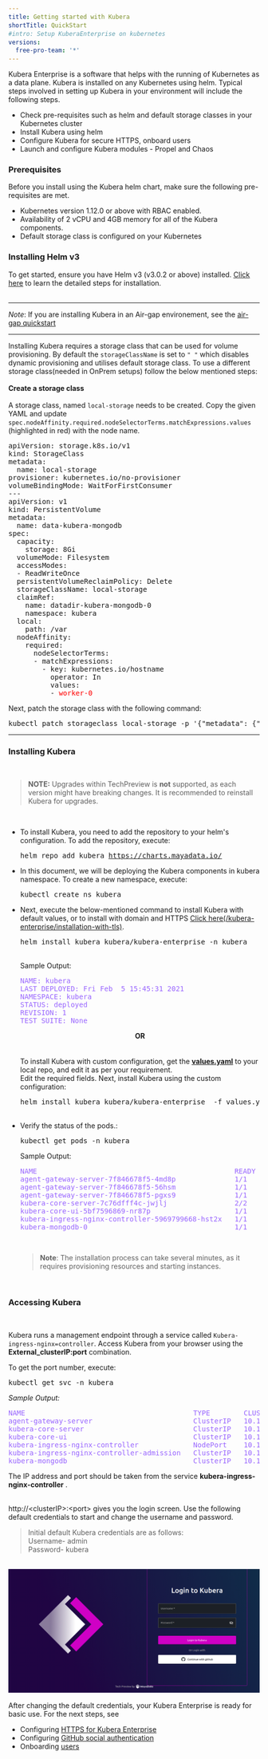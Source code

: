```yaml
---
title: Getting started with Kubera 
shortTitle: QuickStart
#intro: Setup KuberaEnterprise on kubernetes
versions:
  free-pro-team: '*'
---
```

Kubera Enterprise is a software that helps with the running of Kubernetes as a data plane. Kubera is installed on any Kubernetes using helm. Typical steps involved in setting up Kubera in your environment will include the following steps.

- Check pre-requisites such as helm and default storage classes in your Kubernetes cluster
- Install Kubera using helm
- Configure Kubera for secure HTTPS, onboard users
- Launch and configure Kubera modules - Propel and Chaos

### Prerequisites

Before you install using the Kubera helm chart, make sure the following pre-requisites are met.

- Kubernetes version 1.12.0 or above with RBAC enabled.
- Availability of  2 vCPU and 4GB memory for all of the Kubera components.
- Default storage class is configured on your Kubernetes
### Installing Helm v3
To get started, ensure you have Helm v3 (v3.0.2 or above) installed. <u><a href="https://helm.sh/docs/intro/install/" target="_blank">Click here</a></u> to learn the detailed steps for installation. 
<br><br>

---

*Note*: If you are installing Kubera in an Air-gap environement, see the  [air-gap quickstart](Air-Gapped-environments)

---



Installing Kubera requires a storage class that can be used for volume provisioning. By default the <code>storageClassName</code> is set to <code>" "</code> which disables dynamic provisioning and utilises default storage class. To use a different storage class(needed in OnPrem setups) follow the below mentioned steps:
<br><br>
<b>Create a storage class</b>
<br><br>
A storage class, named <code>local-storage</code> needs to be created. Copy the given YAML and update <code>spec.nodeAffinity.required.nodeSelectorTerms.matchExpressions.values</code> (highlighted in red) with the node name.
<pre>
apiVersion: storage.k8s.io/v1
kind: StorageClass
metadata:
  name: local-storage
provisioner: kubernetes.io/no-provisioner
volumeBindingMode: WaitForFirstConsumer
---
apiVersion: v1
kind: PersistentVolume
metadata:
  name: data-kubera-mongodb
spec:
  capacity:
    storage: 8Gi
  volumeMode: Filesystem
  accessModes:
  - ReadWriteOnce
  persistentVolumeReclaimPolicy: Delete
  storageClassName: local-storage
  claimRef:
    name: datadir-kubera-mongodb-0
    namespace: kubera
  local:
    path: /var
  nodeAffinity:
    required:
      nodeSelectorTerms:
      - matchExpressions:
        - key: kubernetes.io/hostname
          operator: In
          values:
          - <font color="red">worker-0</font>
</pre>   
Next, patch the storage class with the following command:
<pre>
kubectl patch storageclass local-storage -p '{"metadata": {"annotations":{"storageclass.kubernetes.io/is-default-class":"true"}}}'
</pre>
<hr>

### Installing Kubera
<br>
<blockquote>
<b>NOTE:</b> Upgrades within TechPreview is <b>not</b> supported, as each version might have breaking changes. It is recommended to reinstall Kubera for upgrades.
</blockquote>
<br>
<ul>
<li>To install Kubera, you need to add the repository to your helm's configuration. To add the repository, execute:
<pre>helm repo add kubera <a href="https://charts.mayadata.io/">https://charts.mayadata.io/</a></pre>
</li>
<li>In this document, we will be deploying the Kubera components in kubera namespace.
To create a new namespace, execute:
<pre>kubectl create ns kubera</pre>
</li>
<li>Next, execute the below-mentioned command to install Kubera with default values, 
or to install with domain and HTTPS <a href="" target="_blank">Click here(/kubera-enterprise/installation-with-tls)</a>.

<pre>helm install kubera kubera/kubera-enterprise -n kubera</pre>
<br>
Sample Output:
<br>
<pre style="color:#9966ff">
NAME: kubera
LAST DEPLOYED: Fri Feb  5 15:45:31 2021
NAMESPACE: kubera
STATUS: deployed
REVISION: 1
TEST SUITE: None
</pre>   
<center><b>OR</b></center>
<br><br>
To install Kubera with custom configuration, get the <b><u><a href="https://github.com/mayadata-io/kubera-charts/blob/master/kubera-enterprise/values.yaml" target="_blank">values.yaml</a></u></b> to your local repo, and edit it as per your requirement.	<br>
 Edit the required fields. Next, install Kubera using the custom configuration:
<pre>helm install kubera kubera/kubera-enterprise  -f values.yaml -n kubera</pre> 
</li>
<br>
<li>
Verify the status of the pods.:
<pre>
kubectl get pods -n kubera
</pre>
Sample Output:
<pre style="color:#9966ff">
NAME                                               READY   STATUS    RESTARTS   AGE
agent-gateway-server-7f846678f5-4md8p              1/1     Running   0          7m40s
agent-gateway-server-7f846678f5-56hsm              1/1     Running   0          7m40s
agent-gateway-server-7f846678f5-pgxs9              1/1     Running   0          7m40s
kubera-core-server-7c76dfff4c-jwjlj                2/2     Running   5          7m40s
kubera-core-ui-5bf7596869-nr87p                    1/1     Running   0          7m40s
kubera-ingress-nginx-controller-5969799668-hst2x   1/1     Running   0          7m40s
kubera-mongodb-0                                   1/1     Running   0          7m40s
</pre>
<br>
<blockquote>
<b>Note</b>: 
The installation process can take several minutes, as it requires provisioning resources and starting instances.
</blockquote>
<br>
</li>       
</ul>

### Accessing Kubera

<br>

Kubera runs a management endpoint through a service called `Kubera-ingress-nginx=controller`. Access Kubera from your browser using the **External_clusterIP:port** combination. 


To get the port number, execute:

<pre>
kubectl get svc -n kubera
</pre>


*Sample Output:*

<pre style="color:#9966ff">
NAME                                        TYPE        CLUSTER-IP       EXTERNAL-IP   PORT(S)                      AGE
agent-gateway-server                        ClusterIP   10.100.229.127   <none>        8080/TCP,8081/TCP            8m27s
kubera-core-server                          ClusterIP   10.100.212.39    <none>        9002/TCP,9003/TCP            8m27s
kubera-core-ui                              ClusterIP   10.100.141.248   <none>        9091/TCP                     8m27s
kubera-ingress-nginx-controller             NodePort    10.100.199.21    <none>        80:30080/TCP,443:30443/TCP   8m27s
kubera-ingress-nginx-controller-admission   ClusterIP   10.100.213.88    <none>        443/TCP                      8m27s
kubera-mongodb                              ClusterIP   10.100.110.143   <none>        27017/TCP                    8m27s
</pre>
The IP address and port should be taken from the service <b>kubera-ingress-nginx-controller</b> .
<br> <br>



http://&lt;clusterIP&gt;:&lt;port&gt; gives you the login screen. Use the following default credentials to start and change the username and password. 

<blockquote>
Initial default Kubera credentials are as follows:
<br>Username- admin<br>
Password- kubera
</blockquote>



<br>
<a href="/assets/images/LoginToKubera.png" target="_blank"><img class="image-with-border" src="/assets/images/LoginToKubera.png"></a>
<br>



After changing the default credentials, your Kubera Enterprise is ready for basic use. For the next steps, see

- Configuring [HTTPS for Kubera Enterprise](installation-with-tls)
- Configuring [GitHub social authentication](ghauth)
- Onboarding [users](User-management)

